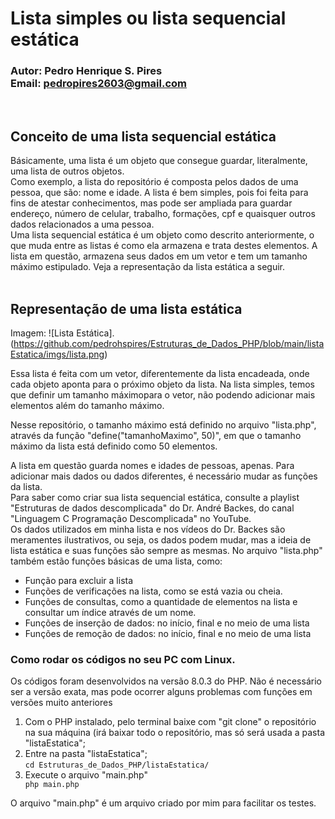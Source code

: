 # Lista simples ou lista sequencial estática
### Autor: Pedro Henrique S. Pires <br/>Email: pedropires2603@gmail.com
<br/>

## Conceito de uma lista sequencial estática
Básicamente, uma lista é um objeto que consegue guardar, literalmente,
uma lista de outros objetos.<br/>
Como exemplo, a lista do repositório é composta pelos dados de uma pessoa, que são: nome e idade. A lista é bem simples, pois foi feita para fins de atestar conhecimentos, mas pode ser ampliada para guardar endereço, número de celular, trabalho, formações, cpf e quaisquer outros dados relacionados a uma pessoa.<br/>
Uma lista sequencial estática é um objeto como descrito anteriormente, o que muda entre as listas é como ela armazena e trata destes elementos. A lista em questão, armazena seus dados em um vetor e tem um tamanho máximo estipulado. Veja a representação da lista estática a seguir.
<br/><br/>

## Representação de uma lista estática
Imagem: ![Lista Estática].(https://github.com/pedrohspires/Estruturas_de_Dados_PHP/blob/main/listaEstatica/imgs/lista.png)<br/>



Essa lista é feita com um vetor, diferentemente da lista encadeada, onde cada objeto aponta para o próximo objeto da lista. Na lista simples, temos que definir um tamanho máximopara o vetor, não podendo adicionar mais elementos além do tamanho máximo.</p>
Nesse repositório, o tamanho máximo está definido no arquivo "lista.php", através da função "define("tamanhoMaximo", 50)", em que o tamanho máximo da lista está definido como 50 elementos.</p>
A lista em questão guarda nomes e idades de pessoas, apenas. Para adicionar mais dados ou dados diferentes, é necessário mudar as funções da lista.</br>
Para saber como criar sua lista sequencial estática, consulte a playlist "Estruturas de dados descomplicada" do Dr. André Backes, do canal "Linguagem C Programação Descomplicada" no YouTube.</br>
Os dados utilizados em minha lista e nos vídeos do Dr. Backes são meramentes ilustrativos, ou seja, os dados podem mudar, mas a ideia de lista estática e suas funções são sempre as mesmas.
No arquivo "lista.php" também estão funções básicas de uma lista, como:
* Função para excluir a lista
* Funções de verificações na lista, como se está vazia ou cheia.
* Funções de consultas, como a quantidade de elementos na lista e consultar um índice através de um nome.
* Funções de inserção de dados: no início, final e no meio de uma lista
* Funções de remoção de dados: no início, final e no meio de uma lista

### Como rodar os códigos no seu PC com Linux.
Os códigos foram desenvolvidos na versão 8.0.3 do PHP. Não é necessário ser a versão exata, mas pode ocorrer alguns problemas com funções em versões muito anteriores</br>
1. Com o PHP instalado, pelo terminal baixe com "git clone" o repositório na sua máquina (irá baixar todo o repositório, mas só será usada a pasta "listaEstatica";</br>
2. Entre na pasta "listaEstatica";</br>
`cd Estruturas_de_Dados_PHP/listaEstatica/`</br>
3. Execute o arquivo "main.php"</br>
`php main.php`</p>

O arquivo "main.php" é um arquivo criado por mim para facilitar os testes.</br>
